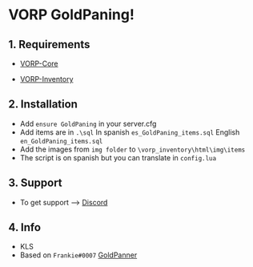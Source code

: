 # VORP GoldPaning!

## 1. Requirements

- [VORP-Core](https://github.com/VORPCORE/VORP-Core)

- [VORP-Inventory](https://github.com/VORPCORE/VORP-Inventory)

## 2. Installation

- Add ```ensure GoldPaning``` in your server.cfg
- Add items are in ```.\sql``` In spanish ```es_GoldPaning_items.sql``` English ```en_GoldPaning_items.sql```
- Add the images from ```img folder``` to ```\vorp_inventory\html\img\items```
- The script is on spanish but you can translate in ```config.lua```

## 3. Support
- To get support --> [Discord](http://discord.vorpcore.com/)


## 4. Info
- KLS
- Based on ```Frankie#0007``` [GoldPanner](https://discordapp.com/channels/648268213859254309/648268616214511655/712026960133488761)

